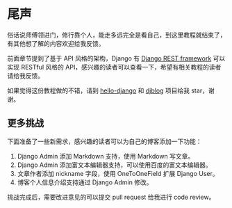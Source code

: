 # 尾声

俗话说师傅领进门，修行靠个人，能走多远完全是看自己，到这里教程就结束了，有其他想了解的内容欢迎给我反馈。

前面章节提到了基于 API 风格的架构，Django 有 [Django REST framework](https://www.django-rest-framework.org/) 可以实现 RESTful 风格的 API，感兴趣的读者可以查看一下，希望有相关教程的读者请给我反馈。

如果觉得这份教程做的不错，请到 [hello-django](https://github.com/runforever/hello-django) 和 [djblog](https://github.com/runforever/djblog) 项目给我 star，谢谢。

## 更多挑战
下面准备了一些新需求，感兴趣的读者可以为自己的博客添加一下功能：

1. Django Admin 添加 Markdown 支持，使用 Markdown 写文章。
2. Django Admin 添加富文本编辑器支持，可以使用百度的富文本编辑器。
3. 文章作者添加 nickname 字段，使用 OneToOneField 扩展 Django User。
4. 博客个人信息介绍支持通过 Django Admin 修改。

挑战完成后，需要改进意见的可以提交 pull request 给我进行 code review。
